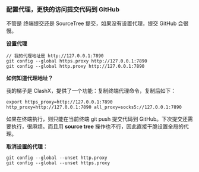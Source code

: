 ### 配置代理，更快的访问提交代码到 GitHub



不管是 终端提交还是 SourceTree 提交，如果没有设置代理，提交 GitHub 会很慢。



**设置代理**

```shell
// 我的代理地址是 http://127.0.0.1:7890
git config --global https.proxy http://127.0.0.1:7890
git config --global http.proxy http://127.0.0.1:7890
```



**如何知道代理地址？**

我的梯子是 ClashX，提供了一个功能：复制终端代理命令，复制后如下：

```shell
export https_proxy=http://127.0.0.1:7890 http_proxy=http://127.0.0.1:7890 all_proxy=socks5://127.0.0.1:7890
```



如果在终端执行，则只能在当前终端 git push 提交代码到 GitHub。下次提交还需要执行，很麻烦。而且用 **source tree** 操作也不行，因此直接干脆设置全局的代理。



**取消设置的代理：**

```shell
git config --global --unset http.proxy 
git config --global --unset https.proxy 
```

